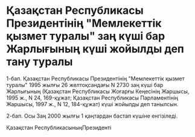 # Қазақстан Республикасы Президентінің "Мемлекеттік қызмет туралы" заң күші бар Жарлығының күші жойылды деп тану туралы

1-бап. Қазақстан Республикасы Президентінің "Мемлекеттік қызмет туралы" 1995 жылғы 26 желтоқсандағы N 2730 заң күші бар Жарлығының (Қазақстан Республикасы Жоғарғы Кеңесінің Жаршысы, 1995 ж., N 24, 169-құжат; Қазақстан Республикасы Парламентінің Жаршысы, 1997 ж., N 12, 184-құжат) күші жойылды деп танылсын.

2-бап. Осы Заң 2000 жылғы 1 қаңтардан бастап күшіне енгізіледі.

Қазақстан РеспубликасыныңПрезиденті

